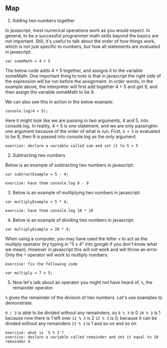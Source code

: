 ## Map

1. Adding two numbers together

In javascript, most numerical operations work as you would expect. In general, to be a successful programmer math skills beyond the basics are _not_ important. Still, it's useful to talk about the order of how things work, which is not just specific to numbers, but how all statements are evaluated in javascript.

```
var someMath = 4 + 5
```

The below code adds 4 + 5 together, and assigns it to the variable someMath. One important thing to note is that in javascript the right side of the expression will be run before the assignment. In order words, in the example above, the interpreter will first add together 4 + 5 and get 9, and then assign the variable someMath to be 9.

We can also see this in action in the below example:

```
console.log(4 + 5);
```

Here it might look like we are passing in two arguments, 4 and 5, into console.log. In reality, 4 + 5 is one statement, and we are only passinghin one argument because of the order of what is run. First, `4 + 5` is evaluated to be 9, then 9 is passed into console.log as the only argument.

```
exercise: declare a variable called sum and set it to 5 + 5
```

2. Subtracting two numbers

Below is an example of subtracting two numbers in javascript:

```
var subtractExample = 5 - 4;
```

```
exercise: have them console.log 8 - 9
```

3. Below is an example of multiplying two numbers in javascript:

```
var multiplyExample = 5 * 4;
```

```
exercise: have them console.log 10 * 10
```

4. Below is an example of dividing two numbers in javascript:

```
var multiplyExample = 20 * 4;
```

When using a computer, you may have used the letter `x` to act as the multiply operator (try typing in "5 x 4" into google if you don't know what we mean). However in javascript this will _not_ work and will throw an error. Only the `*` operator will work to multiply numbers.

```
exercise: fix the following code

var multiply = 7 x 5;
```

5. Now let's talk about an operator you might not have heard of, `%`, the remainder operator.

`%` gives the remainder of the division of two numbers. Let's use examples to demonstrate.

`9 / 3` is able to be divided without any remainders, so `9 % 3` is 0
`10 % 3` is 1 because now there is 1 left over
`11 % 3` is 2
`12 % 3` is 0, because it can be divided without any remainders
`13 % 3` is 1
and so on and so on

```
exercise: what is `5 % 2`?
exercise: declare a variable called remainder and set it equal to 10 remainder 4
```

